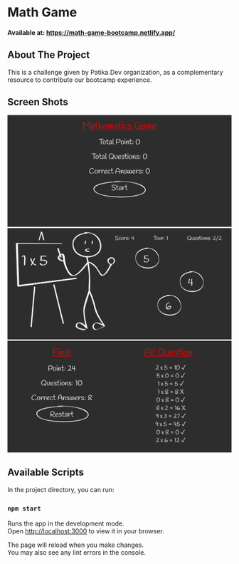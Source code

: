 # Math Game

#### Available at: https://math-game-bootcamp.netlify.app/

## About The Project

This is a challenge given by Patika.Dev organization, as a complementary resource to contribute our bootcamp experience. 

## Screen Shots

![start-page](./screenshots/start-page.png)
![questions-page](./screenshots/questions-page.png)
![final-page](./screenshots/final-page.png)

## Available Scripts

In the project directory, you can run:

### `npm start`

Runs the app in the development mode.\
Open [http://localhost:3000](http://localhost:3000) to view it in your browser.

The page will reload when you make changes.\
You may also see any lint errors in the console.

